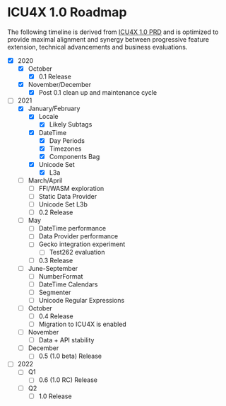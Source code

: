 # ICU4X 1.0 Roadmap
The following timeline is derived from [ICU4X 1.0 PRD](./prd.md) and is optimized to provide maximal alignment and synergy between progressive feature extension, technical advancements and business evaluations.

* [x] 2020
  * [x] October
	  * [x] 0.1 Release
  * [x] November/December
	  * [x] Post 0.1 clean up and maintenance cycle
* [ ] 2021
	* [x] January/February
		* [x] Locale
			* [x] Likely Subtags
		* [x] DateTime
			* [x] Day Periods
			* [x] Timezones
			* [x] Components Bag
		* [x] Unicode Set
			* [x] L3a
	* [ ] March/April
		* [ ] FFI/WASM exploration
		* [ ] Static Data Provider
		* [ ] Unicode Set L3b
		* [ ] 0.2 Release
	* [ ] May
		* [ ] DateTime performance
		* [ ] Data Provider performance
		* [ ] Gecko integration experiment
	 		* [ ] Test262 evaluation
		* [ ] 0.3 Release
	* [ ] June-September
		* [ ] NumberFormat
		* [ ] DateTime Calendars
		* [ ] Segmenter
		* [ ] Unicode Regular Expressions
	* [ ] October
		* [ ] 0.4 Release
		* [ ] Migration to ICU4X is enabled
	* [ ] November
	 	* [ ] Data + API stability
	* [ ] December
		* [ ] 0.5 (1.0 beta) Release
* [ ] 2022
	* [ ] Q1
		* [ ] 0.6 (1.0 RC) Release
	* [ ] Q2
		* [ ] 1.0 Release

